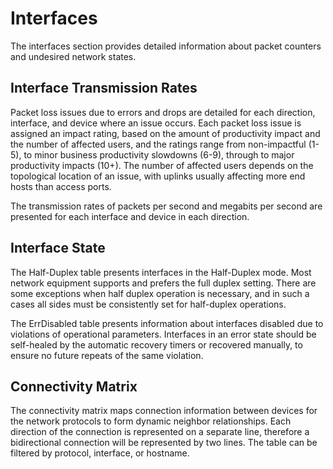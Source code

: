 # Interfaces

The interfaces section provides detailed information about packet
counters and undesired network states.

## Interface Transmission Rates

Packet loss issues due to errors and drops are detailed for each
direction, interface, and device where an issue occurs. Each packet loss
issue is assigned an impact rating, based on the amount of productivity
impact and the number of affected users, and the ratings range from
non-impactful (1-5), to minor business productivity slowdowns (6-9),
through to major productivity impacts (10+). The number of affected
users depends on the topological location of an issue, with uplinks
usually affecting more end hosts than access ports.

The transmission rates of packets per second and megabits per second are
presented for each interface and device in each direction.

## Interface State

The Half-Duplex table presents interfaces in the Half-Duplex mode. Most
network equipment supports and prefers the full duplex setting. There
are some exceptions when half duplex operation is necessary, and in such
a cases all sides must be consistently set for half-duplex operations.

The ErrDisabled table presents information about interfaces disabled due
to violations of operational parameters. Interfaces in an error state
should be self-healed by the automatic recovery timers or recovered
manually, to ensure no future repeats of the same violation.

## Connectivity Matrix

The connectivity matrix maps connection information between devices for
the network protocols to form dynamic neighbor relationships. Each
direction of the connection is represented on a separate line, therefore
a bidirectional connection will be represented by two lines. The table
can be filtered by protocol, interface, or hostname.
